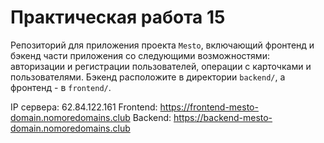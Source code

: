 # Практическая работа 15
Репозиторий для приложения проекта `Mesto`, включающий фронтенд и бэкенд части приложения со следующими возможностями: авторизации и регистрации пользователей, операции с карточками и пользователями. Бэкенд расположите в директории `backend/`, а фронтенд - в `frontend/`. 
  
IP сервера: 62.84.122.161
Frontend: https://frontend-mesto-domain.nomoredomains.club
Backend: https://backend-mesto-domain.nomoredomains.club
